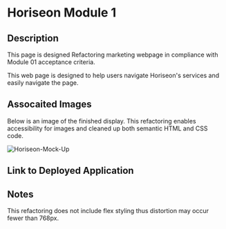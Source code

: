 # Horiseon Module 1

## Description
This page is designed Refactoring marketing webpage in compliance with Module 01 acceptance criteria. 

This web page is designed to help users navigate Horiseon's services and easily navigate the page. 

## Assocaited Images
Below is an image of the finished display. This refactoring enables accessibility for images and cleaned up both semantic HTML and CSS code. 

![Horiseon-Mock-Up](Horiseon-Mock-Up.png)

## Link to Deployed Application


## Notes
This refactoring does not include flex styling thus distortion may occur fewer than 768px. 
